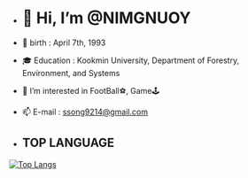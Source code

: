 - <h1>👋 Hi, I’m @NIMGNUOY</h1>
- 🎉 birth : April 7th, 1993
- 🎓 Education : Kookmin University, Department of Forestry, Environment, and Systems
- 👀 I’m interested in FootBall⚽, Game🕹
- 📫 E-mail : ssong9214@gmail.com

- <h2>TOP LANGUAGE</h2>
[![Top Langs](https://github-readme-stats.vercel.app/api/top-langs/?username=NIMGNUOY)](https://github.com/anuraghazra/github-readme-stats)




<!---
NIMGNUOY/NIMGNUOY is a ✨ special ✨ repository because its `README.md` (this file) appears on your GitHub profile.
You can click the Preview link to take a look at your changes.
--->
